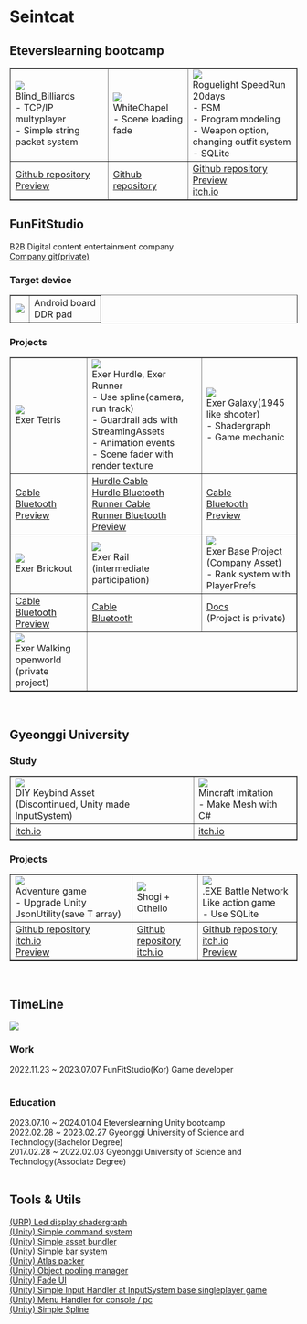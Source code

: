 # Seintcat
<h2>Eteverslearning bootcamp</h2>
<table border="1"> 
	<tr>
	    <td>
        <img src="https://github.com/seintcat/seintcat/assets/35403288/015c089f-2961-4e95-8ea9-8ad450622dee"/><br>
		    Blind_Billiards<br>
		     - TCP/IP multyplayer<br>
		     - Simple string packet system<br>
      </td>
	    <td>
        <img src="https://avatars.githubusercontent.com/u/141388428"/><br>
		    WhiteChapel<br>
		    - Scene loading fade
      </td>
	    <td>
        <img src="https://github.com/seintcat/seintcat/assets/35403288/00fbd374-f709-4835-94f8-286ee091f21f"/><br>
		    Roguelight SpeedRun 20days<br>
		    - FSM<br>
		    - Program modeling<br>
		    - Weapon option, changing outfit system<br>
		    - SQLite<br>
      </td>
  </tr>
	<tr>
	    <td>
		    <a href=https://github.com/rasedole/Blind_Billiards>Github repository</a><br>
      <a href="https://www.youtube.com/watch?v=Yaoo-feN9Fk">Preview</a><br>
      </td>
	    <td>
		    <a href=https://github.com/TeamWhiteChapel/WhiteChapel>Github repository</a><br>
      </td>
	    <td>
		    <a href=https://github.com/Team-Surge-EteversLearning/RoguelightSpeedRun20D>Github repository</a><br>
		    <a href="https://www.youtube.com/watch?v=pw5KXo5sI7o">Preview</a><br>
        <a href=https://seintcat.itch.io/roguelightspeedrun>itch.io</a><br>
      </td>
  </tr>
</table>
<h2>FunFitStudio</h2>
B2B Digital content entertainment company<br>
<a href=https://github.com/FunAndFitStudio>Company git(private)</a><br>
<h3>Target device</h3>
<table border="1">
	<tr>
	    <td>
        <img src="https://github.com/seintcat/seintcat/assets/35403288/d8f71772-cf95-4b43-9c21-2ba10f9bc446"/><br>
      </td>
	    <td>
        Android board<br>
        DDR pad<br>
      </td>
  </tr>
</table>
<h3>Projects</h3>
<table border="1">
  <tr>
    <td>
      <img src="https://github.com/seintcat/seintcat/assets/35403288/8b34b1f2-d757-46b0-8ae3-f9a914dbdf2b"/><br>
      Exer Tetris<br>
    </td>
    <td>
      <img src="https://github.com/seintcat/seintcat/assets/35403288/5fd70c5c-dea5-44d0-8e2e-8d6522eabbd0"/><br>
      Exer Hurdle, Exer Runner<br>
	     - Use spline(camera, run track)<br>
	     - Guardrail ads with StreamingAssets<br>
	     - Animation events<br>
	     - Scene fader with render texture<br>
    <td>
      <img src="https://github.com/seintcat/seintcat/assets/35403288/aa667cae-66b3-4049-af63-c9d44f28a760"/><br>
      Exer Galaxy(1945 like shooter)<br>
	     - Shadergraph<br>
	     - Game mechanic<br>
    </td>
  </tr>
  <tr>
    <td>
      <a href="https://play.google.com/store/apps/details?id=com.FunFitStudio.ExerTetrisCable">Cable</a><br>
      <a href="https://play.google.com/store/apps/details?id=com.FunFitStudio.ExerTetrisBluetooth">Bluetooth</a><br>
      <a href="https://www.youtube.com/watch?v=KfAOyVYv_ag">Preview</a><br>
    </td>
    <td>
      <a href="https://play.google.com/store/apps/details?id=com.FunFitStudio.ExerHurdleCable">Hurdle Cable</a><br>
      <a href="https://play.google.com/store/apps/details?id=com.FunFitStudio.ExerHurdleBluetooth2">Hurdle Bluetooth</a><br>
      <a href="https://play.google.com/store/apps/details?id=com.FunFitStudio.ExerRunnerCable">Runner Cable</a><br>
      <a href="https://play.google.com/store/apps/details?id=com.FunFitStudio.ExerRunnerBluetooth">Runner Bluetooth</a><br>
      <a href="https://www.youtube.com/watch?v=RFkGW6bF_6A">Preview</a><br>
    </td>
    <td>
      <a href="https://play.google.com/store/apps/details?id=com.FunFitStudio.ExerGalaxyCable">Cable</a><br>
      <a href="https://play.google.com/store/apps/details?id=com.FunFitStudio.ExerGalaxyBluetooth2">Bluetooth</a><br>
      <a href="https://www.youtube.com/watch?v=Gs7AAYdmV3Q">Preview</a><br>
    </td>
  </tr>
  <tr>
    <td>
      <img src="https://github.com/seintcat/seintcat/assets/35403288/534a686a-cc85-423c-8aca-c1dd663ad267"/><br>
      Exer Brickout<br>
    </td>
    <td>
      <img src="https://github.com/seintcat/seintcat/assets/35403288/bdf35614-c4d2-4089-af73-a6050564c81b"/><br>
      Exer Rail<br>
      (intermediate participation)<br>
    </td>
    <td>
      <img src="https://github.com/seintcat/seintcat/assets/35403288/a1db4361-1a5c-454a-8b70-faf6703f2b52"/><br>
      Exer Base Project<br>
	    (Company Asset)<br>
	     - Rank system with PlayerPrefs<br>
    </td>
  </tr>
  <tr>
    <td>
      <a href="https://play.google.com/store/apps/details?id=com.FunFitStudio.ExerBrickOutCable">Cable</a><br>
      <a href="https://play.google.com/store/apps/details?id=com.FunFitStudio.ExerBrickBluetooth">Bluetooth</a><br>
      <a href="https://www.youtube.com/watch?v=edN3r1Q-bKQ">Preview</a><br>
    </td>
    <td>
      <a href="https://play.google.com/store/apps/details?id=com.FunFitStudio.ExerRailCable">Cable</a><br>
      <a href="https://play.google.com/store/apps/details?id=com.FunFitStudio.ExerRailBT">Bluetooth</a><br>
    </td>
    <td>
	    <a href="https://github.com/seintcat/Docs_ExerBoard/tree/main">Docs</a><br>
	    (Project is private)<br>
    </td>
  </tr>
  <tr>
    <td>
      <img src="https://github.com/seintcat/seintcat/assets/35403288/76ee167f-853c-4fe3-819c-ffde795963ad"/><br>
      Exer Walking openworld<br>
	    (private project)<br>
    </td>
  </tr>
</table>
<br>
<h2>Gyeonggi University</h2>
<h3>Study</h3>
<table border="1">
	<tr>
	    <td>
        <img src="https://github.com/seintcat/seintcat/assets/35403288/70ae1777-8aea-4320-9d86-315e2729cd00"/><br>
        DIY Keybind Asset<br>
		    (Discontinued, Unity made InputSystem)<br>
      </td>
	    <td>
        <img src="https://github.com/seintcat/seintcat/assets/35403288/620a7c1b-6ff8-436a-8f77-ef31a8788e67"/><br>
        Mincraft imitation<br>
		     - Make Mesh with C#<br>
      </td>
  </tr>
	<tr>
	    <td>
        <a href=https://seintcat.itch.io/unity-diy-keybind-asset>itch.io</a><br>
      </td>
	    <td>
        <a href=https://seintcat.itch.io/study-mincraft-stuff>itch.io</a><br>
      </td>
  </tr>
</table>
<h3>Projects</h3>
<table border="1">
	<tr>
	    <td>
        <img src="https://github.com/seintcat/seintcat/assets/35403288/cbbfc38f-df55-4a38-82a2-56694fddb3f4"/><br>
        Adventure game<br>
		     - Upgrade Unity JsonUtility(save T array)<br>
      </td>
	    <td>
        <img src="https://github.com/seintcat/seintcat/assets/35403288/1711aa1c-b36e-4922-a219-154980d58550"/><br>
        Shogi + Othello<br>
      </td>
	    <td>
        <img src="https://github.com/seintcat/seintcat/assets/35403288/d06b8043-084c-435c-b28c-cf05886b303a"/><br>
        .EXE Battle Network Like action game<br>
		     - Use SQLite
      </td>
	</tr>
	<tr>
	    <td>
        <a href=https://github.com/seintcat/CollegeProject1>Github repository</a><br>
        <a href=https://seintcat.itch.io/college-project>itch.io</a><br>
      <a href="https://www.youtube.com/watch?v=jkRhfK9wDwg">Preview</a><br>
      </td>
	    <td>
        <a href=https://github.com/seintcat/CollegeProject2>Github repository</a><br>
        <a href=https://seintcat.itch.io/shothello>itch.io</a><br>
      </td>
	    <td>
        <a href=https://github.com/seintcat/CollegeProject3>Github repository</a><br>
        <a href=https://seintcat.itch.io/dot-exe-like-action-game-prototype>itch.io</a><br>
      <a href="https://www.youtube.com/watch?v=uS7GEj38y8A">Preview</a><br>
      </td>
	</tr>
</table>
<br>
<h2>TimeLine</h2>
<img src="https://github.com/seintcat/seintcat/assets/35403288/b45cafc8-9c83-48c4-b71e-3a6fbdbbef95"/><br>
<h3>Work</h3>
2022.11.23 ~ 2023.07.07 FunFitStudio(Kor) Game developer<br>
<br>
<h3>Education</h3>
2023.07.10 ~ 2024.01.04 Eteverslearning Unity bootcamp<br>
2022.02.28 ~ 2023.02.27 Gyeonggi University of Science and Technology(Bachelor Degree)<br>
2017.02.28 ~ 2022.02.03 Gyeonggi University of Science and Technology(Associate Degree)<br>
<br>
<h2>Tools & Utils</h2>
<a href="https://github.com/seintcat/Unity_URP_LedDisplay_Shadergraph">(URP) Led display shadergraph</a><br>
<a href="https://github.com/seintcat/-Unity-SimpleCommandSystem">(Unity) Simple command system</a><br>
<a href="https://github.com/seintcat/-Unity-SimpleAssetBundler">(Unity) Simple asset bundler</a><br>
<a href="https://github.com/seintcat/Unity_SimpleBarSystem">(Unity) Simple bar system</a><br>
<a href="https://github.com/seintcat/Unity_AtlasPacker">(Unity) Atlas packer</a><br>
<a href="https://github.com/seintcat/Unity_ObjectPoolingManager">(Unity) Object pooling manager</a><br>
<a href="https://github.com/seintcat/Unity_SimpleFadeUI/tree/main">(Unity) Fade UI</a><br>
<a href="https://github.com/seintcat/Unity_InputHandler">(Unity) Simple Input Handler at InputSystem base singleplayer game</a><br>
<a href="https://github.com/seintcat/Unity_MenuHandler">(Unity) Menu Handler for console / pc</a><br>
<a href="https://github.com/seintcat/Unity_SimpleSpline">(Unity) Simple Spline</a><br>
<a href=""></a><br>
<a href=""></a><br>
